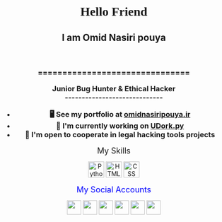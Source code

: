 <center>
<h1 style="src: url(./MR%20ROBOT.woff2) format('woff2');font-family: 'MR ROBOT';">
Hello Friend
</h1>
<h2>
I am Omid Nasiri pouya
</h2></br>
<h3>
===============================</br>

Junior Bug Hunter & Ethical Hacker</br>
-----------------------------</br>

*   🖥️  See my portfolio at [omidnasiripouya.ir](https://omidnasiripouya.ir)</br>
*   🚀  I'm currently working on [UDork.py](https://github.com/Noob2Pr0/UDork)</br>
*   🤝  I'm open to cooperate in legal hacking tools projects</br>
</h3>
<font color="" size="4">My Skills</font>
<p></p>
  <a href="python.org"><img src="https://omidnasiripouya.ir/GithubSkin/python-colored.svg" width="36" height="36" alt="Python"></a>
  <a href="w3schools.com"><img src="https://omidnasiripouya.ir/GithubSkin/html5-colored.svg" width="36" height="36" alt="HTML"></a>
  <a href="w3schools.com"><img src="https://omidnasiripouya.ir/GithubSkin/css3-colored.svg" width="36" height="36" alt="CSS"></a>
</p>

<font color="blue" size="4">My Social Accounts</font>
<p>
  <a href="https://www.instagram.com/Noob2Pr0"><img src="https://omidnasiripouya.ir/GithubSkin/instagram.png" width="32" height="32" /></a>
  <a href="https://www.github.com/Noob2Pr0"><img src="https://omidnasiripouya.ir/GithubSkin/github.png" width="32" height="32" /></a>
  <a href="https://omidnasiripouya.ir"><img src="https://omidnasiripouya.ir/GithubSkin/web.png" width="32" height="32" /></a>
  <a href="https://www.linkedin.com/in/omidnasiri"><img src="https://omidnasiripouya.ir/GithubSkin/linkedin.png" width="32" height="32" /></a>
  <!--<a href="https://www.twitter.com/" target="_blank" rel="noreferrer"><img src="https://omidnasiripouya.ir/GithubSkin/twitter.png" width="32" height="32" /></a></p>
  -->
  <a href="https://youtube.com/Noob2Pr0/"><img src="https://omidnasiripouya.ir/GithubSkin/youtube.svg" width="32" height="32" /></a>
  <a href="https://t.me/Noob2Pr0"><img src="https://omidnasiripouya.ir/GithubSkin/telegram.png" width="32" height="32" /></a>
</p>

</center>
</body>

<!--
**Noob2Pr0/Noob2Pr0** is a ✨ _special_ ✨ repository because its `README.md` (this file) appears on your GitHub profile.

Here are some ideas to get you started:

- 🔭 I’m currently working on ...
- 🌱 I’m currently learning ...
- 👯 I’m looking to collaborate on ...
- 🤔 I’m looking for help with ...
- 💬 Ask me about ...
- 📫 How to reach me: ...
- 😄 Pronouns: ...
- ⚡ Fun fact: ...
-->
